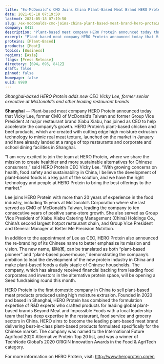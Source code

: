 ```yaml
---
title: "Ex-McDonald’s CMO Joins China Plant-Based Meat Brand HERO Protein"
date: 2021-05-18 07:19:50
lastmod: 2021-05-18 07:19:50
slug: /ex-mcdonalds-cmo-joins-china-plant-based-meat-brand-hero-protein
company: 8412
description: "Plant-based meat company HERO Protein announced today that Vicky Lee, former CMO of McDonald’s Taiwan and former Group Vice President at major restaurant brand Xiabu Xiabu, has joined as CEO to help accelerate the company’s growth."
excerpt: "Plant-based meat company HERO Protein announced today that Vicky Lee, former CMO of McDonald’s Taiwan and former Group Vice President at major restaurant brand Xiabu Xiabu, has joined as CEO to help accelerate the company’s growth."
proteins: [Plant-Based]
products: [Meat]
topics: [Business]
regions: [Asia]
flags: [Press Release]
directory: [694, 695, 8412]
draft: false
pinned: false
homepage: false
uuid: 8980
---
```

<p><em>Shanghai-based HERO Protein adds new CEO Vicky Lee, former senior executive at McDonald’s and other leading restaurant brands</em></p>
<p><strong>Shanghai</strong> — Plant-based meat company HERO Protein announced today that Vicky Lee, former CMO of McDonald’s Taiwan and former Group Vice President at major restaurant brand Xiabu Xiabu, has joined as CEO to help accelerate the company’s growth. HERO Protein’s plant-based chicken and beef products, which are created with cutting edge high moisture extrusion technology to mimic real meat texture, launched on the market in January and have already landed at a range of top restaurants and corporate and school dining facilities in Shanghai.</p>
<p>"I am very excited to join the team at HERO Protein, where we share the mission to create healthier and more sustainable alternatives for Chinese consumers,” said HERO Protein CEO Vicky Lee. “With growing concerns on health, food safety and sustainability in China, I believe the development of plant-based foods is a key part of the solution, and we have the right technology and people at HERO Protein to bring the best offerings to the market."</p>
<p>Lee joins HERO Protein with more than 20 years of experience in the food industry, including 15 years at McDonald’s Corporation where she last served as CMO of McDonald’s Taiwan, leading the company to ten consecutive years of positive same-store growth. She also served as Group Vice President of Xiabu Xiabu Catering Management (China) Holdings Co., China’s second largest hotpot restaurant chain, and Group Vice President and General Manager at Better Me Precision Nutrition.</p>
<p>In addition to the appointment of Lee as CEO, HERO Protein also announced the re-branding of its Chinese name to better emphasize its mission and vision. The new name, 植物家, can be translated as both “plant-based pioneer” and “plant-based powerhouse,” demonstrating the company’s ambition to lead the development of the new protein industry in China and make plant-based foods a daily staple of Chinese households. The company, which has already received financial backing from leading food corporates and investors in the alternative protein space, will be opening a Seed fundraising round this month.</p>
<p>HERO Protein is the first domestic company in China to sell plant-based meat products produced using high moisture extrusion. Founded in 2020 and based in Shanghai, HERO Protein has combined the formulation expertise of R&D experts who crafted products for leading global plant-based brands Beyond Meat and Impossible Foods with a local leadership team that has deep expertise in the restaurant, food service and grocery sectors in China. HERO aims to become the leading plant-based meat brand delivering best-in-class plant-based products formulated specifically for the Chinese market. The company was named to the International Future Agrifood 2020 Alternative Protein Top 20 list, and was a winner of TechNode Global’s 2020 ORIGIN Innovation Awards in the Food & AgriTech category.</p>
<p>For more information on HERO Protein, visit: <a href="http://www.heroprotein.cn/en">http://www.heroprotein.cn/en</a></p>
